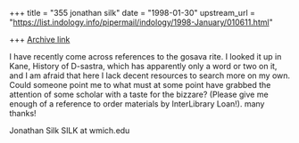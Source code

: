 +++
title = "355 jonathan silk"
date = "1998-01-30"
upstream_url = "https://list.indology.info/pipermail/indology/1998-January/010611.html"

+++
[Archive link](https://list.indology.info/pipermail/indology/1998-January/010611.html)

I have recently come across references to the gosava rite. I looked it up
in Kane, History of D-sastra, which has apparently only a word or two on
it, and I am afraid that here I lack decent resources to search more on my
own. Could someone point me to what must at some point have grabbed the
attention of some scholar with a taste for the bizzare?  (Please give me
enough of a reference to order materials by InterLibrary Loan!).  many
thanks!

Jonathan Silk
SILK at wmich.edu



